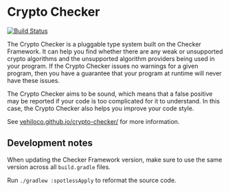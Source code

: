# Crypto Checker

[![Build Status](https://github.com/vehiloco/crypto-checker/workflows/CI/badge.svg?branch=master)](https://github.com/vehiloco/crypto-checker/workflows/CI/badge.svg?branch=master)

The Crypto Checker is a pluggable type system built on the Checker Framework. It
can help you find whether there are any weak or unsupported crypto algorithms
and the unsupported algorithm providers being used in your program. If the
Crypto Checker issues no warnings for a given program, then you have a guarantee
that your program at runtime will never have these issues.

The Crypto Checker aims to be sound, which means that a false positive may be
reported if your code is too complicated for it to understand. In this case, the
Crypto Checker also helps you improve your code style.

See
[vehiloco.github.io/crypto-checker/](https://vehiloco.github.io/crypto-checker/)
for more information.


## Development notes

When updating the Checker Framework version, make sure to use the same version
across all `build.gradle` files.

Run `./gradlew :spotlessApply` to reformat the source code.
